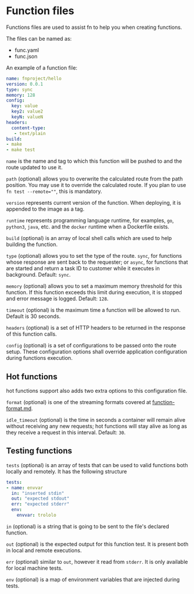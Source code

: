 # Function files

Functions files are used to assist fn to help you when creating functions.

The files can be named as:

- func.yaml
- func.json

An example of a function file:

```yaml
name: fnproject/hello
version: 0.0.1
type: sync
memory: 128
config:
  key: value
  key2: value2
  keyN: valueN
headers:
  content-type:
   - text/plain
build:
- make
- make test
```

`name` is the name and tag to which this function will be pushed to and the
route updated to use it.

`path` (optional) allows you to overwrite the calculated route from the path
position. You may use it to override the calculated route. If you plan to use
`fn test --remote=""`, this is mandatory.

`version` represents current version of the function. When deploying, it is
appended to the image as a tag.

`runtime` represents programming language runtime,  for examples,
`go`, `python3`, `java`, etc.  and the `docker` runtime when a Dockerfile exists.

`build` (optional) is an array of local shell calls which are used to help
building the function.

`type` (optional) allows you to set the type of the route. `sync`, for functions
whose response are sent back to the requester; or `async`, for functions that
are started and return a task ID to customer while it executes in background.
Default: `sync`.

`memory` (optional) allows you to set a maximum memory threshold for this
function. If this function exceeds this limit during execution, it is stopped
and error message is logged. Default: `128`.

`timeout` (optional) is the maximum time a function will be allowed to run. Default is 30 seconds. 

`headers` (optional) is a set of HTTP headers to be returned in the response of
this function calls.

`config` (optional) is a set of configurations to be passed onto the route
setup. These configuration options shall override application configuration
during functions execution.

## Hot functions

hot functions support also adds two extra options to this configuration file.

`format` (optional) is one of the streaming formats covered at [function-format.md](function-format.md).

`idle_timeout` (optional) is the time in seconds a container will remain alive without receiving any new requests; 
hot functions will stay alive as long as they receive a request in this interval. Default: `30`. 

## Testing functions

`tests` (optional) is an array of tests that can be used to valid functions both
locally and remotely. It has the following structure

```yaml
tests:
- name: envvar
  in: "inserted stdin"
  out: "expected stdout"
  err: "expected stderr"
  env:
    envvar: trololo
```

`in` (optional) is a string that is going to be sent to the file's declared
function.

`out` (optional) is the expected output for this function test. It is present
both in local and remote executions.

`err` (optional) similar to `out`, however it read from `stderr`. It is only
available for local machine tests.

`env` (optional) is a map of environment variables that are injected during
tests.
